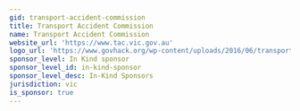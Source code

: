 ```yaml
---
gid: transport-accident-commission
title: Transport Accident Commission
name: Transport Accident Commission
website_url: 'https://www.tac.vic.gov.au'
logo_url: 'https://www.govhack.org/wp-content/uploads/2016/06/transport_accident_commission.png'
sponsor_level: In Kind sponsor
sponsor_level_id: in-kind-sponsor
sponsor_level_desc: In-Kind Sponsors
jurisdiction: vic
is_sponsor: true
---
```

